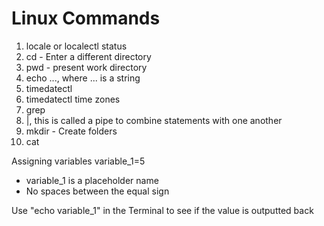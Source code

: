 # Linux Commands

1. locale or localectl status
2. cd - Enter a different directory
3. pwd - present work directory
4. echo ..., where ... is a string
5. timedatectl
6. timedatectl time zones
7. grep
8. |, this is called a pipe to combine statements with one another
9. mkdir - Create folders
10. cat

Assigning variables
variable_1=5
* variable_1 is a placeholder name
* No spaces between the equal sign

Use "echo variable_1" in the Terminal to see if the value is outputted back <br>
<br>


